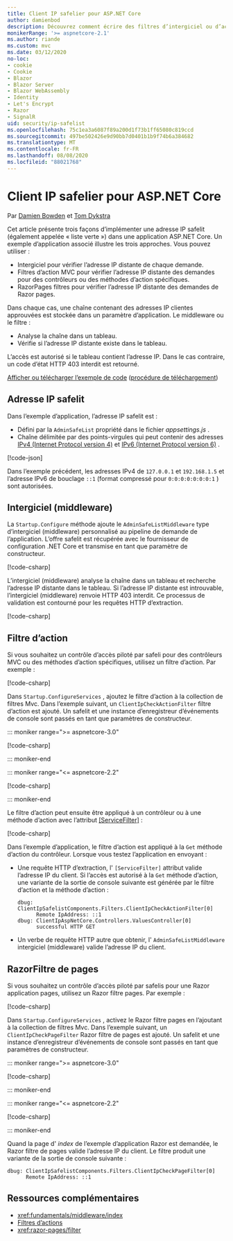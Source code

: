 ```yaml
---
title: Client IP safelier pour ASP.NET Core
author: damienbod
description: Découvrez comment écrire des filtres d’intergiciel ou d’action pour valider des adresses IP distantes par rapport à une liste d’adresses IP approuvées.
monikerRange: '>= aspnetcore-2.1'
ms.author: riande
ms.custom: mvc
ms.date: 03/12/2020
no-loc:
- cookie
- Cookie
- Blazor
- Blazor Server
- Blazor WebAssembly
- Identity
- Let's Encrypt
- Razor
- SignalR
uid: security/ip-safelist
ms.openlocfilehash: 75c1ea3a6087f89a200d1f73b1ff65080c819ccd
ms.sourcegitcommit: 497be502426e9d90bb7d0401b1b9f74b6a384682
ms.translationtype: MT
ms.contentlocale: fr-FR
ms.lasthandoff: 08/08/2020
ms.locfileid: "88021768"
---
```

# <a name="client-ip-safelist-for-aspnet-core"></a>Client IP safelier pour ASP.NET Core

Par [Damien Bowden](https://twitter.com/damien_bod) et [Tom Dykstra](https://github.com/tdykstra)
 
Cet article présente trois façons d’implémenter une adresse IP safelit (également appelée « liste verte ») dans une application ASP.NET Core. Un exemple d’application associé illustre les trois approches. Vous pouvez utiliser :

* Intergiciel pour vérifier l’adresse IP distante de chaque demande.
* Filtres d’action MVC pour vérifier l’adresse IP distante des demandes pour des contrôleurs ou des méthodes d’action spécifiques.
* RazorPages filtres pour vérifier l’adresse IP distante des demandes de Razor pages.

Dans chaque cas, une chaîne contenant des adresses IP clientes approuvées est stockée dans un paramètre d’application. Le middleware ou le filtre :

* Analyse la chaîne dans un tableau. 
* Vérifie si l’adresse IP distante existe dans le tableau.

L’accès est autorisé si le tableau contient l’adresse IP. Dans le cas contraire, un code d’état HTTP 403 interdit est retourné.

[Afficher ou télécharger l’exemple de code](https://github.com/dotnet/AspNetCore.Docs/tree/master/aspnetcore/security/ip-safelist/samples) ([procédure de téléchargement](xref:index#how-to-download-a-sample))

## <a name="ip-address-safelist"></a>Adresse IP safelit

Dans l’exemple d’application, l’adresse IP safelit est :

* Défini par la `AdminSafeList` propriété dans le fichier *appsettings.js* .
* Chaîne délimitée par des points-virgules qui peut contenir des adresses [IPv4 (Internet Protocol version 4)](https://wikipedia.org/wiki/IPv4) et [IPv6 (Internet Protocol version 6)](https://wikipedia.org/wiki/IPv6) .

[!code-json[](ip-safelist/samples/3.x/ClientIpAspNetCore/appsettings.json?range=1-3&highlight=2)]

Dans l’exemple précédent, les adresses IPv4 de `127.0.0.1` et `192.168.1.5` et l’adresse IPv6 de bouclage `::1` (format compressé pour `0:0:0:0:0:0:0:1` ) sont autorisées.

## <a name="middleware"></a>Intergiciel (middleware)

La `Startup.Configure` méthode ajoute le `AdminSafeListMiddleware` type d’intergiciel (middleware) personnalisé au pipeline de demande de l’application. L’offre safelit est récupérée avec le fournisseur de configuration .NET Core et transmise en tant que paramètre de constructeur.

[!code-csharp[](ip-safelist/samples/3.x/ClientIpAspNetCore/Startup.cs?name=snippet_ConfigureAddMiddleware)]

L’intergiciel (middleware) analyse la chaîne dans un tableau et recherche l’adresse IP distante dans le tableau. Si l’adresse IP distante est introuvable, l’intergiciel (middleware) renvoie HTTP 403 interdit. Ce processus de validation est contourné pour les requêtes HTTP d’extraction.

[!code-csharp[](ip-safelist/samples/Shared/ClientIpSafelistComponents/Middlewares/AdminSafeListMiddleware.cs?name=snippet_ClassOnly)]

## <a name="action-filter"></a>Filtre d’action

Si vous souhaitez un contrôle d’accès piloté par safeli pour des contrôleurs MVC ou des méthodes d’action spécifiques, utilisez un filtre d’action. Par exemple :

[!code-csharp[](ip-safelist/samples/Shared/ClientIpSafelistComponents/Filters/ClientIpCheckActionFilter.cs?name=snippet_ClassOnly)]

Dans `Startup.ConfigureServices` , ajoutez le filtre d’action à la collection de filtres Mvc. Dans l’exemple suivant, un `ClientIpCheckActionFilter` filtre d’action est ajouté. Un safelit et une instance d’enregistreur d’événements de console sont passés en tant que paramètres de constructeur.

::: moniker range=">= aspnetcore-3.0"

[!code-csharp[](ip-safelist/samples/3.x/ClientIpAspNetCore/Startup.cs?name=snippet_ConfigureServicesActionFilter)]

::: moniker-end

::: moniker range="<= aspnetcore-2.2"

[!code-csharp[](ip-safelist/samples/2.x/ClientIpAspNetCore/Startup.cs?name=snippet_ConfigureServicesActionFilter)]

::: moniker-end

Le filtre d’action peut ensuite être appliqué à un contrôleur ou à une méthode d’action avec l’attribut [[ServiceFilter]](xref:Microsoft.AspNetCore.Mvc.ServiceFilterAttribute) :

[!code-csharp[](ip-safelist/samples/3.x/ClientIpAspNetCore/Controllers/ValuesController.cs?name=snippet_ActionFilter&highlight=1)]

Dans l’exemple d’application, le filtre d’action est appliqué à la `Get` méthode d’action du contrôleur. Lorsque vous testez l’application en envoyant :

* Une requête HTTP d’extraction, l' `[ServiceFilter]` attribut valide l’adresse IP du client. Si l’accès est autorisé à la `Get` méthode d’action, une variante de la sortie de console suivante est générée par le filtre d’action et la méthode d’action :

    ```
    dbug: ClientIpSafelistComponents.Filters.ClientIpCheckActionFilter[0]
          Remote IpAddress: ::1
    dbug: ClientIpAspNetCore.Controllers.ValuesController[0]
          successful HTTP GET    
    ```

* Un verbe de requête HTTP autre que obtenir, l' `AdminSafeListMiddleware` intergiciel (middleware) valide l’adresse IP du client.

## <a name="no-locrazor-pages-filter"></a>RazorFiltre de pages

Si vous souhaitez un contrôle d’accès piloté par safelis pour une Razor application pages, utilisez un Razor filtre pages. Par exemple :

[!code-csharp[](ip-safelist/samples/Shared/ClientIpSafelistComponents/Filters/ClientIpCheckPageFilter.cs?name=snippet_ClassOnly)]

Dans `Startup.ConfigureServices` , activez le Razor filtre pages en l’ajoutant à la collection de filtres Mvc. Dans l’exemple suivant, un `ClientIpCheckPageFilter` Razor filtre de pages est ajouté. Un safelit et une instance d’enregistreur d’événements de console sont passés en tant que paramètres de constructeur.

::: moniker range=">= aspnetcore-3.0"

[!code-csharp[](ip-safelist/samples/3.x/ClientIpAspNetCore/Startup.cs?name=snippet_ConfigureServicesPageFilter)]

::: moniker-end

::: moniker range="<= aspnetcore-2.2"

[!code-csharp[](ip-safelist/samples/2.x/ClientIpAspNetCore/Startup.cs?name=snippet_ConfigureServicesPageFilter)]

::: moniker-end

Quand la page d' *index* de l’exemple d’application Razor est demandée, le Razor filtre de pages valide l’adresse IP du client. Le filtre produit une variante de la sortie de console suivante :

```
dbug: ClientIpSafelistComponents.Filters.ClientIpCheckPageFilter[0]
      Remote IpAddress: ::1
```

## <a name="additional-resources"></a>Ressources complémentaires

* <xref:fundamentals/middleware/index>
* [Filtres d’actions](xref:mvc/controllers/filters#action-filters)
* <xref:razor-pages/filter>
